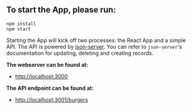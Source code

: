 ## To start the App, please run:

```
npm install
npm start
```

Starting the App will kick off two processes: the React App and a simple API. The API is powered by [json-server](https://github.com/typicode/json-server). You can refer to `json-server`'s documentation for updating, deleting and creating records. 

**The webserver can be found at:**

- [http://localhost:3000](http://localhost:3000)

**The API endpoint can be found at:**

- [http://localhost:3001/burgers](http://localhost:3001/burgers)
